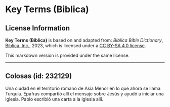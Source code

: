 # Key Terms (Biblica)

## License Information

**Key Terms (Biblica)** is based on and adapted from: _Biblica Bible Dictionary_, [Biblica, Inc.](https://www.biblica.com/), 2023, which is licensed under a [CC BY-SA 4.0 license](https://creativecommons.org/licenses/by-sa/4.0/legalcode.en).

This markdown version is provided under the same license.



--------------------------------

## Colosas (id: 232129)

Una ciudad en el territorio romano de Asia Menor en lo que ahora se llama Turquía. Epafras compartió allí el mensaje sobre Jesús y ayudó a iniciar una iglesia. Pablo escribió una carta a la iglesia allí.


